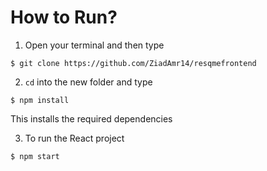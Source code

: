 # How to Run?
1. Open your terminal and then type
```
$ git clone https://github.com/ZiadAmr14/resqmefrontend
```
2. `cd` into the new folder and type
```
$ npm install
```
This installs the required dependencies

3. To run the React project
```
$ npm start
```

